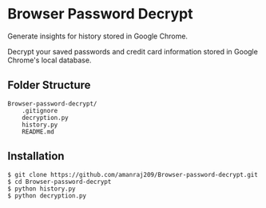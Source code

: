 # Browser Password Decrypt

Generate insights for history stored in Google Chrome.

Decrypt your saved passwords and credit card information stored in Google Chrome's local database.

## Folder Structure
```
Browser-password-decrypt/
    .gitignore
    decryption.py
    history.py
    README.md
```

## Installation
```
$ git clone https://github.com/amanraj209/Browser-password-decrypt.git
$ cd Browser-password-decrypt
$ python history.py
$ python decryption.py
```
